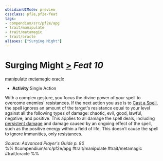```yaml
---
obsidianUIMode: preview
cssclass: pf2e,pf2e-feat
tags:
- compendium/src/pf2e/apg
- trait/manipulate
- trait/metamagic
- trait/oracle
aliases: ["Surging Might"]
---
```

# Surging Might  [>](chapter-9-playing-the-game.md#Actions "Single Action") *Feat 10*  
[manipulate](manipulate.md "Manipulate General Trait")  [metamagic](metamagic.md "Metamagic General Trait")  [oracle](Reference/Rules/Traits/oracle-apg.md "Oracle Class Trait")  

- **Activity** Single Action

With a complex gesture, you focus the divine power of your spell to overcome enemies' resistances. If the next action you use is to [Cast a Spell](cast-a-spell.md), the spell ignores an amount of the target's resistance equal to your level against all the following types of damage: chaotic, evil, good, lawful, negative, and positive. This applies to all damage the spell deals, including [persistent damage](conditions.md#Persistent%20Damage) and damage caused by an ongoing effect of the spell, such as the positive energy within a field of life. This doesn't cause the spell to ignore immunities, only resistances.

*Source: Advanced Player's Guide p. 80*  
%% #compendium/src/pf2e/apg #trait/manipulate #trait/metamagic #trait/oracle %%